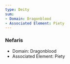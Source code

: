 ```yaml
---
type: Deity
sum:
- Domain: Dragonblood
- Associated Element: Piety
---
```


### Nefaris
- Domain: Dragonblood
- Associated Element: Piety